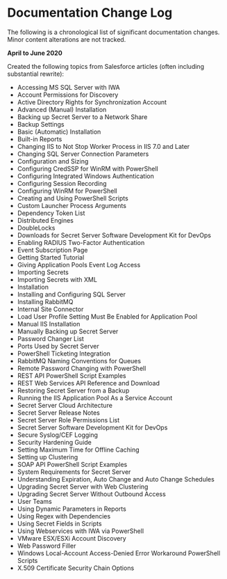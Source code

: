 [title]: # (Documentation Change Log)
[tags]: # (Release Notes,documentation)
[priority]: #
[display]: # (search,content,print)

# Documentation Change Log

The following is a chronological list of significant documentation changes. Minor content alterations are not tracked.

**April to June 2020**

Created the following topics from Salesforce articles (often including substantial rewrite):

- Accessing MS SQL Server with IWA
- Account Permissions for Discovery
- Active Directory Rights for Synchronization Account
- Advanced (Manual) Installation
- Backing up Secret Server to a Network Share
- Backup Settings
- Basic (Automatic) Installation
- Built-in Reports
- Changing IIS to Not Stop Worker Process in IIS 7.0 and Later
- Changing SQL Server Connection Parameters
- Configuration and Sizing
- Configuring CredSSP for WinRM with PowerShell
- Configuring Integrated Windows Authentication
- Configuring Session Recording
- Configuring WinRM for PowerShell
- Creating and Using PowerShell Scripts
- Custom Launcher Process Arguments
- Dependency Token List
- Distributed Engines
- DoubleLocks
- Downloads for Secret Server Software Development Kit for DevOps
- Enabling RADIUS Two-Factor Authentication
- Event Subscription Page
- Getting Started Tutorial
- Giving Application Pools Event Log Access
- Importing Secrets
- Importing Secrets with XML
- Installation
- Installing and Configuring SQL Server
- Installing RabbitMQ
- Internal Site Connector
- Load User Profile Setting Must Be Enabled for Application Pool
- Manual IIS Installation
- Manually Backing up Secret Server
- Password Changer List
- Ports Used by Secret Server
- PowerShell Ticketing Integration
- RabbitMQ Naming Conventions for Queues
- Remote Password Changing with PowerShell
- REST API PowerShell Script Examples
- REST Web Services API Reference and Download
- Restoring Secret Server from a Backup
- Running the IIS Application Pool As a Service Account
- Secret Server Cloud Architecture
- Secret Server Release Notes
- Secret Server Role Permissions List
- Secret Server Software Development Kit for DevOps
- Secure Syslog/CEF Logging
- Security Hardening Guide
- Setting Maximum Time for Offline Caching
- Setting up Clustering
- SOAP API PowerShell Script Examples
- System Requirements for Secret Server
- Understanding Expiration, Auto Change and Auto Change Schedules
- Upgrading Secret Server with Web Clustering
- Upgrading Secret Server Without Outbound Access
- User Teams
- Using Dynamic Parameters in Reports
- Using Regex with Dependencies
- Using Secret Fields in Scripts
- Using Webservices with IWA via PowerShell
- VMware ESX/ESXi Account Discovery
- Web Password Filler
- Windows Local-Account Access-Denied Error Workaround PowerShell Scripts
- X.509 Certificate Security Chain Options

